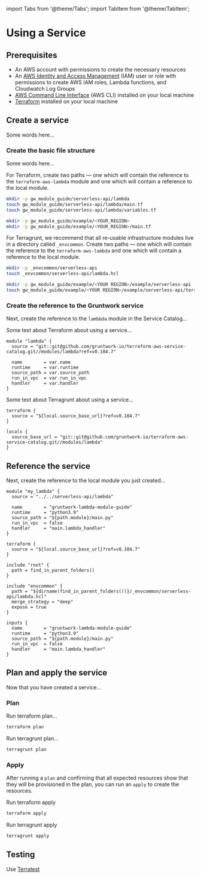 import Tabs from '@theme/Tabs';
import TabItem from '@theme/TabItem';


# Using a Service


## Prerequisites

- An AWS account with permissions to create the necessary resources
- An [AWS Identity and Access Management](https://aws.amazon.com/iam/) (IAM) user or role with permissions to create AWS IAM roles, Lambda functions, and Cloudwatch Log Groups
- [AWS Command Line Interface](https://aws.amazon.com/cli/) (AWS CLI) installed on your local machine
- [Terraform](https://www.terraform.io) installed on your local machine


## Create a service

Some words here...

### Create the basic file structure

Some words here...

<Tabs groupId="tool-choice">
<TabItem value="Terraform" label="Terraform" default>

For Terraform, create two paths — one which will contain the reference to the `terraform-aws-lambda` module and one which will contain a reference to the local module.

```bash
mkdir -p gw_module_guide/serverless-api/lambda
touch gw_module_guide/serverless-api/lambda/main.tf
touch gw_module_guide/serverless-api/lambda/variables.tf

mkdir -p gw_module_guide/example/<YOUR_REGION>
mkdir -p gw_module_guide/example/<YOUR_REGION>/main.tf
```

</TabItem>
<TabItem value="Terragrunt" label="Terragrunt" default>

For Terragrunt, we recommend that all re-usable infrastructure modules live in a directory called `_envcommon`. Create two paths — one which will contain the reference to the `terraform-aws-lambda` and one which will contain a reference to the local module.

```bash
mkdir -p _envcommon/serverless-api
touch _envcommon/serverless-api/lambda.hcl

mkdir -p gw_module_guide/example/<YOUR REGION>/example/serverless-api
touch gw_module_guide/example/<YOUR REGION>/example/serverless-api/terragrunt.hcl
```

</TabItem>
</Tabs>

### Create the reference to the Gruntwork service

Next, create the reference to the `lambbda` module in the Service Catalog...

<Tabs groupId="tool-choice">
<TabItem value="Terraform" label="Terraform" default>

Some text about Terraform about using a service...

```hcl title=gw_module_guide/serverless-api/lambda/main.tf
module "lambda" {
  source = "git::git@github.com/gruntwork-io/terraform-aws-service-catalog.git//modules/lambda?ref=v0.104.7"

  name        = var.name
  runtime     = var.runtime
  source_path = var.source_path
  run_in_vpc  = var.run_in_vpc
  handler     = var.handler
}
```

</TabItem>
<TabItem value="Terragrunt" label="Terragrunt" default>

Some text about Terragrunt about using a service...

```hcl title=_envcommon/serverless-api/lambda.hcl
terraform {
  source = "${local.source_base_url}?ref=v0.104.7"
}

locals {
  source_base_url = "git::git@github.com/gruntwork-io/terraform-aws-service-catalog.git//modules/lambda"
}
```

</TabItem>
</Tabs>

## Reference the service

Next, create the reference to the local module you just created...

<Tabs groupId="tool-choice">
<TabItem value="Terraform" label="Terraform" default>

```hcl title=gw_module_guide/example/<YOUR_REGION>/main.tf
module "my_lambda" {
  source = "../../serverless-api/lambda"

  name        = "gruntwork-lambda-module-guide"
  runtime     = "python3.9"
  source_path = "${path.module}/main.py"
  run_in_vpc  = false
  handler     = "main.lambda_handler"
}
```

</TabItem>
<TabItem value="Terragrunt" label="Terragrunt" default>

```hcl title=gw_module_guide/example/<YOUR_REGION>/example/serverless-api/terragrunt.hcl
terraform {
  source = "${local.source_base_url}?ref=v0.104.7"
}

include "root" {
  path = find_in_parent_folders()
}

include "envcommon" {
  path = "${dirname(find_in_parent_folders())}/_envcommon/serverless-api/lambda.hcl"
  merge_strategy = "deep"
  expose = true
}

inputs {
  name        = "gruntwork-lambda-module-guide"
  runtime     = "python3.9"
  source_path = "${path.module}/main.py"
  run_in_vpc  = false
  handler     = "main.lambda_handler"
}
```
</TabItem>
</Tabs>

## Plan and apply the service

Now that you have created a service...

### Plan

<Tabs groupId="tool-choice">
<TabItem value="Terraform" label="Terraform" default>

Run terraform plan...

```bash
terraform plan
```

</TabItem>
<TabItem value="Terragrunt" label="Terragrunt" default>

Run terragrunt plan...

```bash
terragrunt plan
```

</TabItem>
</Tabs>

### Apply

After running a `plan` and confirming that all expected resources show that they will be provisioned in the plan, you can run an `apply` to create the resources.

<Tabs groupId="tool-choice">
<TabItem value="Terraform" label="Terraform" default>

Run terraform apply

```bash
terraform apply
```

</TabItem>
<TabItem value="Terragrunt" label="Terragrunt" default>

Run terragrunt apply

```bash
terragrunt apply
```

</TabItem>
</Tabs>

## Testing

Use [Terratest](https://terratest.gruntwork.io)
